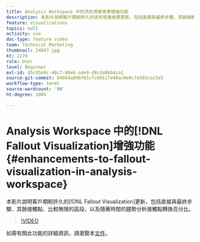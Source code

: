 ```yaml
---
title: Analysis Workspace 中的流失視覺效果增強功能
description: 本影片說明客戶期盼許久的流失視覺效果更新，包括直接與最終步驟、其餘接觸點、比較無限的區段，以及隨著時間的趨勢分析接觸點轉換百分比。
feature: Visualizations
topics: null
activity: use
doc-type: feature video
team: Technical Marketing
thumbnail: 24047.jpg
kt: 2276
role: User
level: Beginner
exl-id: d5c95e0c-48c7-48e6-a4e9-d8cda06b4ca1
source-git-commit: 84984ad9bf65cfc69117e40ac0e0cfe503cac5e5
workflow-type: tm+mt
source-wordcount: '96'
ht-degree: 100%

---
```


# Analysis Workspace 中的[!DNL Fallout Visualization]增強功能 {#enhancements-to-fallout-visualization-in-analysis-workspace}

本影片說明客戶期盼許久的[!DNL Fallout Visualization]更新，包括直接與最終步驟、其餘接觸點、比較無限的區段，以及隨著時間的趨勢分析接觸點轉換百分比。

>[!VIDEO](https://video.tv.adobe.com/v/24047/?quality=12&learn=on)

如需有關此功能的詳細資訊，請瀏覽本[文件](https://experienceleague.adobe.com/docs/analytics/analyze/analysis-workspace/visualizations/fallout/fallout-flow.html?lang=zh-Hant)。
